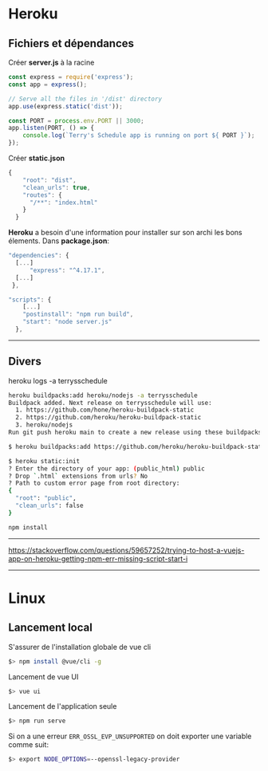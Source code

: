 

# Heroku

## Fichiers et dépendances

Créer **server.js** à la racine
```javascript
const express = require('express');
const app = express();

// Serve all the files in '/dist' directory
app.use(express.static('dist'));

const PORT = process.env.PORT || 3000;
app.listen(PORT, () => {
    console.log(`Terry's Schedule app is running on port ${ PORT }`);
});
```

Créer **static.json**
```javascript
{
    "root": "dist",
    "clean_urls": true,
    "routes": {
      "/**": "index.html"
    }
  }
```

**Heroku** a besoin d'une information pour installer sur son archi les bons élements.
Dans **package.json**:
```javascript
"dependencies": {
  [...]
      "express": "^4.17.1",
  [...]
 },
```

```javascript
"scripts": {
    [...]
    "postinstall": "npm run build",
    "start": "node server.js"
  },
```
___

## Divers

heroku logs -a terrysschedule

```sh
heroku buildpacks:add heroku/nodejs -a terrysschedule
Buildpack added. Next release on terrysschedule will use:
  1. https://github.com/hone/heroku-buildpack-static
  2. https://github.com/heroku/heroku-buildpack-static
  3. heroku/nodejs
Run git push heroku main to create a new release using these buildpacks.
```

```sh
$ heroku buildpacks:add https://github.com/heroku/heroku-buildpack-static -a terrysschedule
```



```sh
$ heroku static:init
? Enter the directory of your app: (public_html) public
? Drop `.html` extensions from urls? No
? Path to custom error page from root directory: 
{
  "root": "public",
  "clean_urls": false
}
```

```sh
npm install
```

___

https://stackoverflow.com/questions/59657252/trying-to-host-a-vuejs-app-on-heroku-getting-npm-err-missing-script-start-i

---

# Linux

## Lancement local

S'assurer de l'installation globale de vue cli
```sh
$> npm install @vue/cli -g
```

Lancement de vue UI
```sh
$> vue ui
```



Lancement de l'application seule
```sh
$> npm run serve
```

Si on a une erreur ```ERR_OSSL_EVP_UNSUPPORTED``` on doit exporter une variable comme suit:
```sh
$> export NODE_OPTIONS=--openssl-legacy-provider
```





